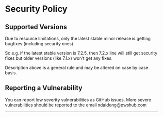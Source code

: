 # Security Policy

## Supported Versions

Due to resource limitations, only the latest stable minor release is getting bugfixes (including security ones).

So e.g. if the latest stable version is 7.2.5, then 7.2.x line will still get security fixes but older versions (like 7.1.x) won't get any fixes.

Description above is a general rule and may be altered on case by case basis.

## Reporting a Vulnerability

You can report low severity vulnerabilities as GitHub issues.
More severe vulnerabilities should be reported to the email ndaidong@pwshub.com

---
